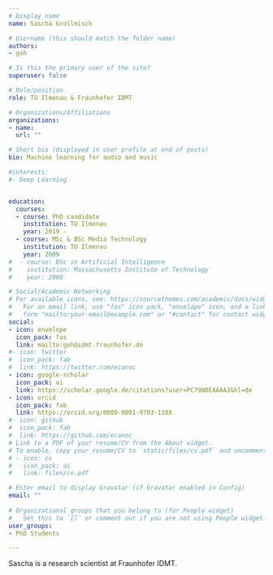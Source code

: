 ```yaml
---
# Display name
name: Sascha Grollmisch

# Username (this should match the folder name)
authors:
- goh

# Is this the primary user of the site?
superuser: false

# Role/position
role: TU Ilmenau & Fraunhofer IDMT

# Organizations/Affiliations
organizations:
- name: 
  url: ""

# Short bio (displayed in user profile at end of posts)
bio: Machine learning for audio and music 

#interests:
#- Deep Learning 


education:
  courses:
  - course: PhD candidate 
    institution: TU Ilmenau
    year: 2019 -
  - course: MSc & BSc Media Technology
    institution: TU Ilmenau
    year: 2009
#  - course: BSc in Artificial Intelligence
#    institution: Massachusetts Institute of Technology
#    year: 2008

# Social/Academic Networking
# For available icons, see: https://sourcethemes.com/academic/docs/widgets/#icons
#   For an email link, use "fas" icon pack, "envelope" icon, and a link in the
#   form "mailto:your-email@example.com" or "#contact" for contact widget.
social:
- icon: envelope
  icon_pack: fas
  link: mailto:goh@idmt.fraunhofer.de
#- icon: twitter
#  icon_pack: fab
#  link: https://twitter.com/ecanoc
- icon: google-scholar
  icon_pack: ai
  link: https://scholar.google.de/citations?user=PC79N0EAAAAJ&hl=de
- icon: orcid
  icon_pack: fab
  link: https://orcid.org/0000-0001-9703-110X
#- icon: github
#  icon_pack: fab
#  link: https://github.com/ecanoc
# Link to a PDF of your resume/CV from the About widget.
# To enable, copy your resume/CV to `static/files/cv.pdf` and uncomment the lines below.  
# - icon: cv
#   icon_pack: ai
#   link: files/cv.pdf

# Enter email to display Gravatar (if Gravatar enabled in Config)
email: ""
  
# Organizational groups that you belong to (for People widget)
#   Set this to `[]` or comment out if you are not using People widget.  
user_groups:
- PhD Students

---
```


Sascha is a research scientist at Fraunhofer IDMT.

 
 
